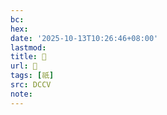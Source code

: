 ```yaml
---
bc:
hex:
date: '2025-10-13T10:26:46+08:00'
lastmod:
title: 􀼦
url: 􀼦
tags: [祇]
src: DCCV
note:
---
```

